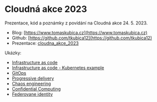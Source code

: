 # Cloudná akce 2023
Prezentace, kód a poznámky z povídání na Cloudná akce 24. 5. 2023.

- Blog: [https://www.tomaskubica.cz](https://www.tomaskubica.cz)
- Github: [https://github.com/tkubica12](https://github.com/tkubica12)
- Prezentace: [cloudna_akce_2023](cloudna_akce_2023)

Ukázky:

- [Infrastructure as code](https://github.com/tkubica12/azure-workshops/blob/main/w-terraform-on-azure/docs/00-concepts.md)
- [Infrastructure as code - Kubernetes example](https://github.com/tkubica12/aks-as-a-service)
- [GitOps](https://github.com/tkubica12/azure-workshops/tree/main/d-aks-argo-cd-and-rollouts)
- [Progressive delivery](https://github.com/tkubica12/azure-workshops/tree/main/d-aks-argo-cd-and-rollouts)
- [Chaos engineering](https://github.com/tkubica12/azure-workshops/tree/main/d-aks-chaosmesh)
- [Confidential Computing](https://github.com/tkubica12/azure-workshops/tree/main/d-data-security)
- [Federovane identity](https://github.com/tkubica12/azure-workshops/tree/main/d-aks-federated-identity)
